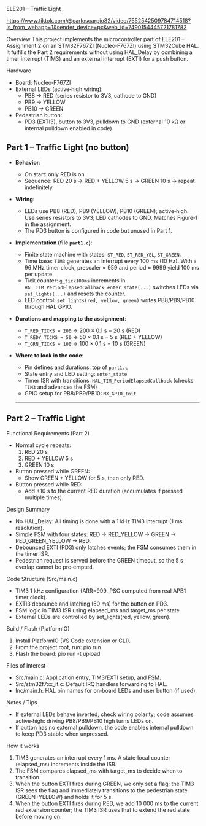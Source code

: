 ELE201 – Traffic Light 



https://www.tiktok.com/@carloscarpio82/video/7552542509784714518?is_from_webapp=1&sender_device=pc&web_id=7490154445721781782

Overview
This project implements the microcontroller part of ELE201 – Assignment 2 on an STM32F767ZI (Nucleo‑F767ZI) using STM32Cube HAL. It fulfills the Part 2 requirements without using HAL_Delay by combining a timer interrupt (TIM3) and an external interrupt (EXTI) for a push button.

Hardware
- Board: Nucleo‑F767ZI
- External LEDs (active‑high wiring):
  - PB8  → RED (series resistor to 3V3, cathode to GND)
  - PB9  → YELLOW
  - PB10 → GREEN
- Pedestrian button:
  - PD3 (EXTI3), button to 3V3, pulldown to GND (external 10 kΩ or internal pulldown enabled in code)

## Part 1 – Traffic Light (no button)

- **Behavior**:
  - On start: only RED is on
  - Sequence: RED 20 s → RED + YELLOW 5 s → GREEN 10 s → repeat indefinitely
- **Wiring**:
  - LEDs use PB8 (RED), PB9 (YELLOW), PB10 (GREEN); active‑high. Use series resistors to 3V3; LED cathodes to GND. Matches Figure‑1 in the assignment.
  - The PD3 button is configured in code but unused in Part 1.
- **Implementation (file `part1.c`)**:
  - Finite state machine with states: `ST_RED`, `ST_RED_YEL`, `ST_GREEN`.
  - Time base: `TIM3` generates an interrupt every 100 ms (10 Hz). With a 96 MHz timer clock, prescaler = 959 and period = 9999 yield 100 ms per update.
  - Tick counter: `g_tick100ms` increments in `HAL_TIM_PeriodElapsedCallback`. `enter_state(...)` switches LEDs via `set_lights(...)` and resets the counter.
  - LED control: `set_lights(red, yellow, green)` writes PB8/PB9/PB10 through HAL GPIO.
- **Durations and mapping to the assignment**:
  - `T_RED_TICKS = 200` → 200 × 0.1 s = 20 s (RED)
  - `T_REDY_TICKS = 50` → 50 × 0.1 s = 5 s (RED + YELLOW)
  - `T_GRN_TICKS = 100` → 100 × 0.1 s = 10 s (GREEN)
- **Where to look in the code**:
  - Pin defines and durations: top of `part1.c`
  - State entry and LED setting: `enter_state`
  - Timer ISR with transitions: `HAL_TIM_PeriodElapsedCallback` (checks `TIM3` and advances the FSM)
  - GPIO setup for PB8/PB9/PB10: `MX_GPIO_Init`


  -----------------------------------------------------------------------------------------------------

## Part 2 – Traffic Light  


Functional Requirements (Part 2)
- Normal cycle repeats:
  1) RED 20 s
  2) RED + YELLOW 5 s
  3) GREEN 10 s
- Button pressed while GREEN:
  - Show GREEN + YELLOW for 5 s, then only RED.
- Button pressed while RED:
  - Add +10 s to the current RED duration (accumulates if pressed multiple times).

Design Summary
- No HAL_Delay: All timing is done with a 1 kHz TIM3 interrupt (1 ms resolution).
- Simple FSM with four states: RED → RED_YELLOW → GREEN → PED_GREEN_YELLOW → RED.
- Debounced EXTI (PD3) only latches events; the FSM consumes them in the timer ISR.
- Pedestrian request is served before the GREEN timeout, so the 5 s overlap cannot be pre‑empted.

Code Structure (Src/main.c)
- TIM3 1 kHz configuration (ARR=999, PSC computed from real APB1 timer clock).
- EXTI3 debounce and latching (50 ms) for the button on PD3.
- FSM logic in TIM3 ISR using elapsed_ms and target_ms per state.
- External LEDs are controlled by set_lights(red, yellow, green).

Build / Flash (PlatformIO)
1) Install PlatformIO (VS Code extension or CLI).
2) From the project root, run: pio run
3) Flash the board: pio run -t upload

Files of Interest
- Src/main.c: Application entry, TIM3/EXTI setup, and FSM.
- Src/stm32f7xx_it.c: Default IRQ handlers forwarding to HAL.
- Inc/main.h: HAL pin names for on‑board LEDs and user button (if used).

Notes / Tips
- If external LEDs behave inverted, check wiring polarity; code assumes active‑high: driving PB8/PB9/PB10 high turns LEDs on.
- If button has no external pulldown, the code enables internal pulldown to keep PD3 stable when unpressed.

How it works
1) TIM3 generates an interrupt every 1 ms. A state‑local counter (elapsed_ms) increments inside the ISR.
2) The FSM compares elapsed_ms with target_ms to decide when to transition.
3) When the button EXTI fires during GREEN, we only set a flag; the TIM3 ISR sees the flag and immediately transitions to the pedestrian state (GREEN+YELLOW) and holds it for 5 s.
4) When the button EXTI fires during RED, we add 10 000 ms to the current red extension counter; the TIM3 ISR uses that to extend the red state before moving on.


